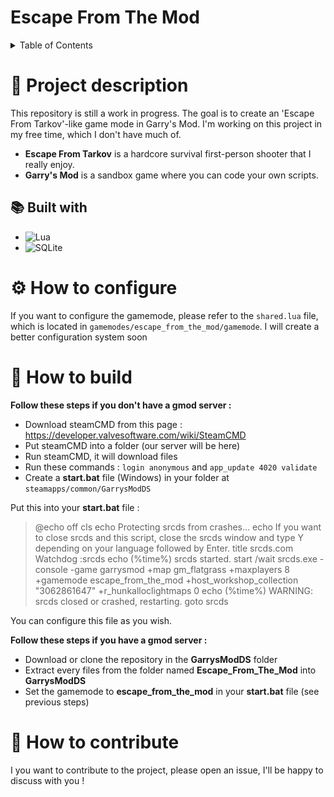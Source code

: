 # Escape From The Mod

<details>
  <summary>Table of Contents</summary>
  <ol>
    <li>
      <a href="#-project-description">Project description</a>
      <ul>
        <li><a href="#-built-with">Built with</a></li>
      </ul>
    </li>
    <li><a href="#-how-to-build">How to build</a></li>
    <li><a href="#-how-to-contribute">How to contribute</a></li>
  </ol>
</details>

# 📰 Project description

This repository is still a work in progress. The goal is to create an 'Escape From Tarkov'-like game mode in Garry's Mod.
I'm working on this project in my free time, which I don't have much of.

- **Escape From Tarkov** is a hardcore survival first-person shooter that I really enjoy.
- **Garry's Mod** is a sandbox game where you can code your own scripts.

## 📚 Built with

- ![Lua](https://img.shields.io/badge/lua-%232C2D72.svg?style=for-the-badge&logo=lua&logoColor=white)
- ![SQLite](https://img.shields.io/badge/sqlite-%2307405e.svg?style=for-the-badge&logo=sqlite&logoColor=white)

# ⚙️ How to configure

If you want to configure the gamemode, please refer to the `shared.lua` file, which is located in `gamemodes/escape_from_the_mod/gamemode`.
I will create a better configuration system soon

# 🔨 How to build

**Follow these steps if you don't have a gmod server :**

- Download steamCMD from this page : https://developer.valvesoftware.com/wiki/SteamCMD
- Put steamCMD into a folder (our server will be here)
- Run steamCMD, it will download files
- Run these commands : `login anonymous` and `app_update 4020 validate`
- Create a **start.bat** file (Windows) in your folder at `steamapps/common/GarrysModDS`

Put this into your **start.bat** file :

> @echo off
> cls
> echo Protecting srcds from crashes...
> echo If you want to close srcds and this script, close the srcds window and type Y depending on your language followed by Enter.
> title srcds.com Watchdog
> :srcds
> echo (%time%) srcds started.
> start /wait srcds.exe -console -game garrysmod +map gm_flatgrass +maxplayers 8 +gamemode escape_from_the_mod +host_workshop_collection "3062861647" +r_hunkalloclightmaps 0
> echo (%time%) WARNING: srcds closed or crashed, restarting.
> goto srcds

You can configure this file as you wish.

**Follow these steps if you have a gmod server :**

- Download or clone the repository in the **GarrysModDS** folder
- Extract every files from the folder named **Escape_From_The_Mod** into **GarrysModDS**
- Set the gamemode to **escape_from_the_mod** in your **start.bat** file (see previous steps)

# 📡 How to contribute

I you want to contribute to the project, please open an issue, I'll be happy to discuss with you !
